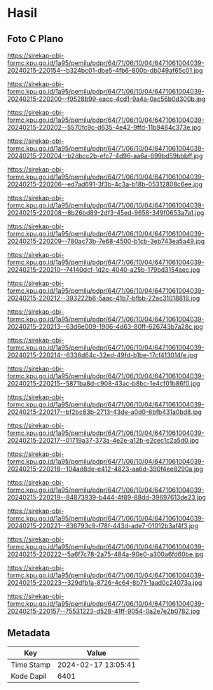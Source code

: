 # Hasil

## Foto C Plano

https://sirekap-obj-formc.kpu.go.id/1a95/pemilu/pdpr/64/71/06/10/04/6471061004039-20240215-220154--b324bc01-dbe5-4fb6-800b-db049af65c01.jpg

https://sirekap-obj-formc.kpu.go.id/1a95/pemilu/pdpr/64/71/06/10/04/6471061004039-20240215-220200--f9528b99-eacc-4cd1-9a4a-0ac56b0d300b.jpg

https://sirekap-obj-formc.kpu.go.id/1a95/pemilu/pdpr/64/71/06/10/04/6471061004039-20240215-220202--5570fc9c-d635-4e42-9ffd-11b9464c373e.jpg

https://sirekap-obj-formc.kpu.go.id/1a95/pemilu/pdpr/64/71/06/10/04/6471061004039-20240215-220204--b2dbcc2b-efc7-4d96-aa6a-699bd59bbbff.jpg

https://sirekap-obj-formc.kpu.go.id/1a95/pemilu/pdpr/64/71/06/10/04/6471061004039-20240215-220206--ed7ad691-3f3b-4c3a-b18b-05312808c6ee.jpg

https://sirekap-obj-formc.kpu.go.id/1a95/pemilu/pdpr/64/71/06/10/04/6471061004039-20240215-220208--8b26bd89-2df3-45ed-9658-349f0653a7a1.jpg

https://sirekap-obj-formc.kpu.go.id/1a95/pemilu/pdpr/64/71/06/10/04/6471061004039-20240215-220209--780ac73b-7e68-4500-b1cb-3eb743ea5a49.jpg

https://sirekap-obj-formc.kpu.go.id/1a95/pemilu/pdpr/64/71/06/10/04/6471061004039-20240215-220210--74140dcf-1d2c-4040-a25b-179bd3154aec.jpg

https://sirekap-obj-formc.kpu.go.id/1a95/pemilu/pdpr/64/71/06/10/04/6471061004039-20240215-220212--393222b8-5aac-41b7-bfbb-22ac31018818.jpg

https://sirekap-obj-formc.kpu.go.id/1a95/pemilu/pdpr/64/71/06/10/04/6471061004039-20240215-220213--63d6e009-1906-4d63-80ff-626743b7a28c.jpg

https://sirekap-obj-formc.kpu.go.id/1a95/pemilu/pdpr/64/71/06/10/04/6471061004039-20240215-220214--6336d64c-32ed-49fd-b1be-17cf413014fe.jpg

https://sirekap-obj-formc.kpu.go.id/1a95/pemilu/pdpr/64/71/06/10/04/6471061004039-20240215-220215--5871ba8d-c908-43ac-b8bc-1e4cf01b86f0.jpg

https://sirekap-obj-formc.kpu.go.id/1a95/pemilu/pdpr/64/71/06/10/04/6471061004039-20240215-220217--bf2bc83b-2713-43de-a0d0-6bfb431a0bd8.jpg

https://sirekap-obj-formc.kpu.go.id/1a95/pemilu/pdpr/64/71/06/10/04/6471061004039-20240215-220217--01719a37-373a-4e2e-a12b-e2cec1c2a5d0.jpg

https://sirekap-obj-formc.kpu.go.id/1a95/pemilu/pdpr/64/71/06/10/04/6471061004039-20240215-220218--104ad8de-e412-4823-aa6d-390f4ee8290a.jpg

https://sirekap-obj-formc.kpu.go.id/1a95/pemilu/pdpr/64/71/06/10/04/6471061004039-20240215-220219--84873939-b444-4f89-88dd-39697613de23.jpg

https://sirekap-obj-formc.kpu.go.id/1a95/pemilu/pdpr/64/71/06/10/04/6471061004039-20240215-220221--836793c9-f78f-443d-ade7-01012b3af4f3.jpg

https://sirekap-obj-formc.kpu.go.id/1a95/pemilu/pdpr/64/71/06/10/04/6471061004039-20240215-220222--5a6f7c78-2a75-484a-90e0-a300a6fd60be.jpg

https://sirekap-obj-formc.kpu.go.id/1a95/pemilu/pdpr/64/71/06/10/04/6471061004039-20240215-220223--329dfb1a-8726-4c64-8b71-1aad0c24073a.jpg

https://sirekap-obj-formc.kpu.go.id/1a95/pemilu/pdpr/64/71/06/10/04/6471061004039-20240215-220157--75531223-d528-41ff-9054-0a2e7e2b0782.jpg


## Metadata

| Key        | Value               |
| ---------- | ------------------- |
| Time Stamp | 2024-02-17 13:05:41 |
| Kode Dapil | 6401                |



